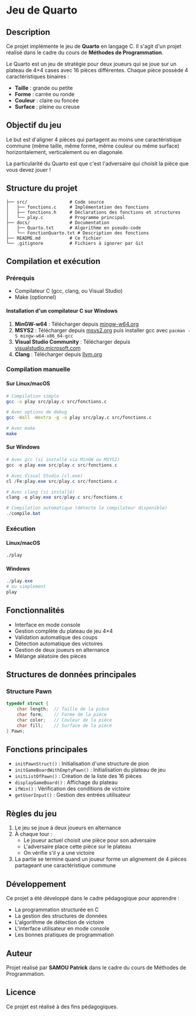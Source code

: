 # Jeu de Quarto

## Description

Ce projet implémente le jeu de **Quarto** en langage C. Il s'agit d'un projet réalisé dans le cadre du cours de **Méthodes de Programmation**.

Le Quarto est un jeu de stratégie pour deux joueurs qui se joue sur un plateau de 4×4 cases avec 16 pièces différentes. Chaque pièce possède 4 caractéristiques binaires :
- **Taille** : grande ou petite
- **Forme** : carrée ou ronde
- **Couleur** : claire ou foncée  
- **Surface** : pleine ou creuse

## Objectif du jeu

Le but est d'aligner 4 pièces qui partagent au moins une caractéristique commune (même taille, même forme, même couleur ou même surface) horizontalement, verticalement ou en diagonale.

La particularité du Quarto est que c'est l'adversaire qui choisit la pièce que vous devez jouer !

## Structure du projet

```
├── src/                # Code source
│   ├── fonctions.c     # Implémentation des fonctions
│   ├── fonctions.h     # Déclarations des fonctions et structures
│   └── play.c          # Programme principal
├── docs/               # Documentation
│   ├── Quarto.txt      # Algorithme en pseudo-code
│   └── FonctionQuarto.txt # Description des fonctions
├── README.md           # Ce fichier
└── .gitignore          # Fichiers à ignorer par Git
```

## Compilation et exécution

### Prérequis
- Compilateur C (gcc, clang, ou Visual Studio)
- Make (optionnel)

#### Installation d'un compilateur C sur Windows
1. **MinGW-w64** : Télécharger depuis [mingw-w64.org](https://www.mingw-w64.org/)
2. **MSYS2** : Télécharger depuis [msys2.org](https://www.msys2.org/) puis installer gcc avec `pacman -S mingw-w64-x86_64-gcc`
3. **Visual Studio Community** : Télécharger depuis [visualstudio.microsoft.com](https://visualstudio.microsoft.com/)
4. **Clang** : Télécharger depuis [llvm.org](https://llvm.org/)

### Compilation manuelle

#### Sur Linux/macOS
```bash
# Compilation simple
gcc -o play src/play.c src/fonctions.c

# Avec options de debug
gcc -Wall -Wextra -g -o play src/play.c src/fonctions.c

# Avec make
make
```

#### Sur Windows
```powershell
# Avec gcc (si installé via MinGW ou MSYS2)
gcc -o play.exe src/play.c src/fonctions.c

# Avec Visual Studio (cl.exe)
cl /Fe:play.exe src/play.c src/fonctions.c

# Avec clang (si installé)
clang -o play.exe src/play.c src/fonctions.c

# Compilation automatique (détecte le compilateur disponible)
./compile.bat
```

### Exécution
#### Linux/macOS
```bash
./play
```

#### Windows
```powershell
./play.exe
# ou simplement
play
```

## Fonctionnalités

- Interface en mode console
- Gestion complète du plateau de jeu 4×4
- Validation automatique des coups
- Détection automatique des victoires
- Gestion de deux joueurs en alternance
- Mélange aléatoire des pièces

## Structures de données principales

### Structure Pawn
```c
typedef struct {
    char length;  // Taille de la pièce
    char form;    // Forme de la pièce
    char color;   // Couleur de la pièce
    char fill;    // Surface de la pièce
} Pawn;
```

## Fonctions principales

- `initPawnStruct()` : Initialisation d'une structure de pion
- `initGameBoardWithEmptyPawn()` : Initialisation du plateau de jeu
- `initListOfPawn()` : Création de la liste des 16 pièces
- `displayGameBoard()` : Affichage du plateau
- `ifWin()` : Vérification des conditions de victoire
- `getUserInput()` : Gestion des entrées utilisateur

## Règles du jeu

1. Le jeu se joue à deux joueurs en alternance
2. À chaque tour :
   - Le joueur actuel choisit une pièce pour son adversaire
   - L'adversaire place cette pièce sur le plateau
   - On vérifie s'il y a une victoire
3. La partie se termine quand un joueur forme un alignement de 4 pièces partageant une caractéristique commune

## Développement

Ce projet a été développé dans le cadre pédagogique pour apprendre :
- La programmation structurée en C
- La gestion des structures de données
- L'algorithme de détection de victoire
- L'interface utilisateur en mode console
- Les bonnes pratiques de programmation

## Auteur

Projet réalisé par **SAMOU Patrick** dans le cadre du cours de Méthodes de Programmation.

## Licence

Ce projet est réalisé à des fins pédagogiques.
